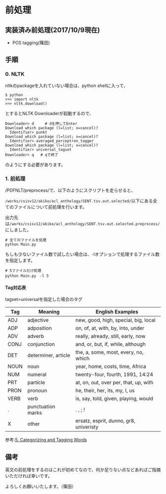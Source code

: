 # 前処理

## 実装済み前処理(2017/10/9現在)

* POS tagging(篠田)

## 手順

### 0. NLTK

nltkのpackageを入れていない場合は、python shellに入って、

```
$ python
>>> import nltk
>>> nltk.download()
```

とするとNLTK Downloaderが起動するので、

```
Downloader> d     # dを押してEnter
Download which package (l=list; x=cancel)?
  Identifier> punkt
Download which package (l=list; x=cancel)?
  Identifier> averaged_perceptron_tagger
Download which package (l=list; x=cancel)?
  Identifier> universal_tagset
Downloader> q   # qで終了
```

のようにする必要があります。

### 1. 前処理

/PDFNLT/preprocess/で、以下のようにスクリプトを走らせると、

`/works/csisv12/akiko/acl_anthology/SENT.tsv.out.selected/`以下にある全てのファイルについて前処理を行います。

出力先は`/works/csisv12/akiko/acl_anthology/SENT.tsv.out.selected.preprocess/`にしました。

```
# 全てのファイルを処理
python Main.py
```

もしも少ないファイル数で試したい場合は、-lオプションで処理するファイル数を指定します。

```
# 5ファイルだけ処理
python Main.py　-l 5
```

#### Tag対応表

tagset=universalを指定した場合のタグ

|Tag|Meaning|English Examples|
|----|-----|-----------|
|ADJ|adjective|new, good, high, special, big, local|
|ADP|adposition|on, of, at, with, by, into, under|
|ADV|adverb|really, already, still, early, now|
|CONJ|conjunction|and, or, but, if, while, although|
|DET|determiner, article|the, a, some, most, every, no, which|
|NOUN|noun|year, home, costs, time, Africa|
|NUM|numeral|twenty-four, fourth, 1991, 14:24|
|PRT|particle|at, on, out, over per, that, up, with|
|PRON|pronoun|he, their, her, its, my, I, us|
|VERB|verb|is, say, told, given, playing, would|
|.|punctuation marks|. , ; !|
|X|other|ersatz, esprit, dunno, gr8, univeristy|

参考:[5. Categorizing and Tagging Words](http://www.nltk.org/book/ch05.html)


## 備考
英文の前処理をするのはこれが初めてなので、何か足りない点などあればご指摘いただければ幸いです。

よろしくお願いいたします。（篠田）